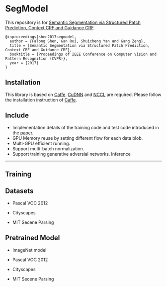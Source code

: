 SegModel
=====


This repository is for [Semantic Segmentation via Structured Patch Prediction, Context CRF and Guidance CRF](http://openaccess.thecvf.com/content_cvpr_2017/papers/Shen_Semantic_Segmentation_via_CVPR_2017_paper.pdf).

    @inproceedings{shen2017segmodel,
      author = {Falong Shen, Gan Rui, Shuicheng Yan and Gang Zeng},
      title = {Semantic Segmentation via Structured Patch Prediction, Context CRF and Guidance CRF},
      booktitle = {Proceedings of IEEE Conference on Computer Vision and Pattern Recognition (CVPR)},
      year = {2017}
    }

Installation
----
This library is based on [Caffe](https://github.com/BVLC/caffe). [CuDNN](https://developer.nvidia.com/cudnn) and [NCCL](https://github.com/NVIDIA/nccl) are required. Please follow
the installation instruction of [Caffe](https://github.com/BVLC/caffe).


Include
----
* Imlplementation details of the training code and test code introduced in the [paper](http://openaccess.thecvf.com/content_cvpr_2017/papers/Shen_Semantic_Segmentation_via_CVPR_2017_paper.pdf).
* GPU Memory reuse by setting different flow for each data blob. 
* Multi-GPU efficient running.
* Support multi-batch normalization.
* Support training generative adversial networks.
Inference
----

Training
----

Datasets
----
* Pascal VOC 2012

* Cityscapes

* MIT Secene Parsing 


Pretrained Model
----
* ImageNet model
  
* Pascal VOC 2012

* Cityscapes

* MIT Secene Parsing 


